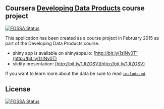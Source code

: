 ## Coursera [Developing Data Products](https://www.coursera.org/course/devdataprod) course project
[![FOSSA Status](https://app.fossa.io/api/projects/git%2Bgithub.com%2Fchristianbioinf%2FDevdataprod_CP.svg?type=shield)](https://app.fossa.io/projects/git%2Bgithub.com%2Fchristianbioinf%2FDevdataprod_CP?ref=badge_shield)


This application has been created as a course project in February 2015
as part of the Developing Data Products course.

- shiny app is available on shinyapps.io: [http://bit.ly/1zlNv0T](http://bit.ly/1zlNv0T)
- slidify presentation: [http://bit.ly/1JtZOSV](http://bit.ly/1JtZOSV)

If you want to learn more about the data be sure to read
[`include.md`](http://bit.ly/1zsXhhD).


## License
[![FOSSA Status](https://app.fossa.io/api/projects/git%2Bgithub.com%2Fchristianbioinf%2FDevdataprod_CP.svg?type=large)](https://app.fossa.io/projects/git%2Bgithub.com%2Fchristianbioinf%2FDevdataprod_CP?ref=badge_large)